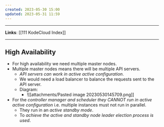 ```yaml
---
created: 2023-05-30 15:00
updated: 2023-05-31 11:59
---
```

---
**Links**: [[111 KodeCloud Index]]

---
## High Availability
- For high availability we need multiple master nodes.
- Multiple master nodes means there will be multiple API servers.
	- *API servers can work in active active configuration*.
	- We would need a load balancer to balance the requests sent to the API server.
	- Diagram:
		- ![[attachments/Pasted image 20230530145709.png]]
- For the *controller manager and scheduler they CANNOT run in active active configuration* i.e. multiple instances must not run in parallel.
	- They run in an *active standby mode*.
	- To *achieve the active and standby node leader election process is used*.